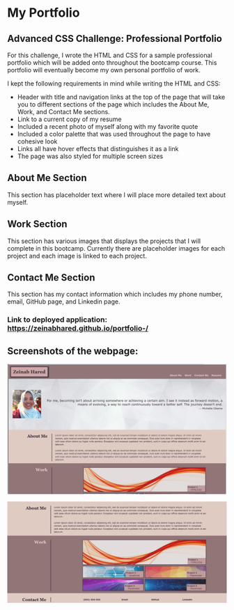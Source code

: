 # My Portfolio 

## Advanced CSS Challenge: Professional Portfolio 

For this challenge, I wrote the HTML and CSS for a sample professional portfolio which will be added onto throughout the bootcamp course. This portfolio will eventually become my own personal portfolio of work. 

I kept the following requirements in mind while writing the HTML and CSS: 

* Header with title and navigation links at the top of the page that will take you to different sections of the page which includes the About Me, Work, and Contact Me sections. 
* Link to a current copy of my resume 
* Included a recent photo of myself along with my favorite quote 
* Included a color palette that was used throughout the page to have cohesive look 
* Links all have hover effects that distinguishes it as a link 
* The page was also styled for multiple screen sizes 

## About Me Section 
This section has placeholder text where I will place more detailed text about myself. 

## Work Section 
This section has various images that displays the projects that I will complete in this bootcamp. Currently there are placeholder images for each project and each image is linked to each project. 

## Contact Me Section 
This section has my contact information which includes my phone number, email, GitHub page, and Linkedin page. 

### Link to deployed application: https://zeinabhared.github.io/portfolio-/

## Screenshots of the webpage: 

![screenshot 1](./assets%20/images/Screenshot-1.png)

![screenshot 2](./assets%20/images/Screenshot-2.png)

